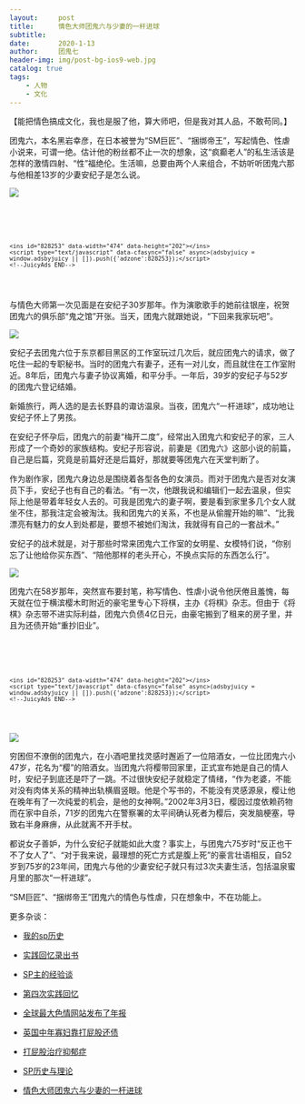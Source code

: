 ```yaml
---
layout:     post
title:      情色大师团鬼六与少妻的一杆进球
subtitle:   
date:       2020-1-13
author:     团鬼七
header-img: img/post-bg-ios9-web.jpg
catalog: true
tags:
    - 人物
    - 文化
---
```


【能把情色搞成文化，我也是服了他，算大师吧，但是我对其人品，不敢苟同。】


团鬼六，本名黑岩幸彦，在日本被誉为“SM巨匠”、“捆绑帝王”，写起情色、性虐小说来，可谓一绝。估计他的粉丝都不止一次的想象，这“疯癫老人”的私生活该是怎样的激情四射、“性”福绝伦。生活嘛，总要由两个人来组合，不妨听听团鬼六那与他相差13岁的少妻安纪子是怎么说。


![](https://cdn.steemitimages.com/DQmTLahiNcPCyzARTB6EzBzCFhScKQi3yhpysGTqL7Hm77U/image.png)

<pre><code data-trim>
<!-- JuicyAds v3.1 -->
    <script type="text/javascript" data-cfasync="false" async src="https://poweredby.jads.co/js/jads.js"></script>
    <ins id="828253" data-width="474" data-height="202"></ins>
    <script type="text/javascript" data-cfasync="false" async>(adsbyjuicy = window.adsbyjuicy || []).push({'adzone':828253});</script>
    <!--JuicyAds END-->

 </code></pre>

与情色大师第一次见面是在安纪子30岁那年。作为演歌歌手的她前往银座，祝贺团鬼六的俱乐部“鬼之馆”开张。当天，团鬼六就跟她说，“下回来我家玩吧”。

![](https://cdn.steemitimages.com/DQmdMKdGp1q91NScy9mfs7bXxHWUnc2RmWHPqoZhDjR9gx7/image.png)

安纪子去团鬼六位于东京都目黑区的工作室玩过几次后，就应团鬼六的请求，做了吃住一起的专职秘书。当时的团鬼六有妻子，还有一对儿女，而且就住在工作室附近。8年后，团鬼六与妻子协议离婚，和平分手。一年后，39岁的安纪子与52岁的团鬼六登记结婚。

新婚旅行，两人选的是去长野县的诹访温泉。当夜，团鬼六“一杆进球”，成功地让安纪子怀上了男孩。

在安纪子怀孕后，团鬼六的前妻“梅开二度”，经常出入团鬼六和安纪子的家，三人形成了一个奇妙的家族结构。安纪子形容说，前妻是《团鬼六》这部小说的前篇，自己是后篇，究竟是前篇好还是后篇好，那就要等团鬼六在天堂判断了。

作为剧作家，团鬼六身边总是围绕着各型各色的女演员。而对于团鬼六是否对女演员下手，安纪子也有自己的看法。“有一次，他跟我说和编辑们一起去温泉，但实际上他是带着年轻女人去的。可我是团鬼六的妻子啊，要是看到家里多几个女人就坐不住，那我注定会被淘汰。我和团鬼六的关系，不也是从偷腥开始的嘛”、“比我漂亮有魅力的女人到处都是，要想不被她们淘汰，我就得有自己的一套战术。”

安纪子的战术就是，对于那些时常来团鬼六工作室的女明星、女模特们说，“你别忘了让他给你买东西”、“陪他那样的老头开心，不换点实际的东西怎么行”。

![](https://cdn.steemitimages.com/DQmS8PZC4C4MURozKRvsGW9wqb3RRYSa4xzJpGk6X2ZDfeh/image.png)

团鬼六在58岁那年，突然宣布要封笔，称写情色、性虐小说令他厌倦且羞愧，每天就在位于横滨樱木町附近的豪宅里专心下将棋，主办《将棋》杂志。但由于《将棋》杂志带不进实际利益，团鬼六负债4亿日元，由豪宅搬到了租来的房子里，并且为还债开始“重抄旧业”。

<pre><code data-trim>
<!-- JuicyAds v3.1 -->
    <script type="text/javascript" data-cfasync="false" async src="https://poweredby.jads.co/js/jads.js"></script>
    <ins id="828253" data-width="474" data-height="202"></ins>
    <script type="text/javascript" data-cfasync="false" async>(adsbyjuicy = window.adsbyjuicy || []).push({'adzone':828253});</script>
    <!--JuicyAds END-->

 </code></pre>
 

![](https://cdn.steemitimages.com/DQmTGjtWXDcqhAou8s3v9JBjkcWZ8tuLPFgA9Dakus8WTGS/image.png)

穷困但不潦倒的团鬼六，在小酒吧里找灵感时邂逅了一位陪酒女，一位比团鬼六小47岁，花名为“樱”的陪酒女。当团鬼六将樱带回家里，正式宣布她是自己的情人时，安纪子到底还是吓了一跳。不过很快安纪子就稳定了情绪，“作为老婆，不能对没有肉体关系的精神出轨横眉竖眼。他是个写书的，不能没有灵感源泉，樱让他在晚年有了一次纯爱的机会，是他的女神啊。”2002年3月3日，樱因过度依赖药物而在家中自杀，71岁的团鬼六在警察署的太平间确认死者为樱后，突发脑梗塞，导致右半身麻痹，从此就离不开手杖。

都说女子善妒，为什么安纪子就能如此大度？事实上，与团鬼六75岁时“反正也干不了女人了”、“对于我来说，最理想的死亡方式是腹上死”的豪言壮语相反，自52岁到75岁的23年间，团鬼六与他的少妻安纪子就只有过3次夫妻生活，包括温泉蜜月里的那次“一杆进球”。

“SM巨匠”、“捆绑帝王”团鬼六的情色与性虐，只在想象中，不在功能上。


更多杂谈：

- [我的sp历史](http://childinside.club/2019/10/10/%E6%88%91%E7%9A%84sp%E5%8E%86%E5%8F%B2/)

- [实践回忆录出书](http://childinside.club/2020/01/15/%E5%AE%9E%E8%B7%B5%E5%9B%9E%E5%BF%86%E5%BD%95%E5%87%BA%E4%B9%A6/)

- [SP主的经验谈](http://childinside.club/2013/04/17/SP%E4%B8%BB%E7%9A%84%E7%BB%8F%E9%AA%8C%E8%B0%88/)

- [第四次实践回忆](http://childinside.club/2018/10/16/%E7%AC%AC%E5%9B%9B%E6%AC%A1%E5%AE%9E%E8%B7%B5%E5%9B%9E%E5%BF%86/)

- [全球最大色情网站发布了年报](http://childinside.club/2020/03/06/%E5%85%A8%E7%90%83%E6%9C%80%E5%A4%A7%E8%89%B2%E6%83%85%E7%BD%91%E7%AB%99%E5%8F%91%E5%B8%83%E4%BA%86%E5%B9%B4%E6%8A%A5/)

- [英国中年寡妇靠打屁股还债](http://childinside.club/2020/02/07/%E8%8B%B1%E5%9B%BD%E4%B8%AD%E5%B9%B4%E5%AF%A1%E5%A6%87/)

- [打屁股治疗抑郁症](http://childinside.club/2020/01/19/%E6%89%93%E5%B1%81%E8%82%A1%E6%B2%BB%E7%96%97%E6%8A%91%E9%83%81%E7%97%87/)

- [SP历史与理论](http://childinside.club/2019/12/31/SP%E5%8E%86%E5%8F%B2%E4%B8%8E%E7%90%86%E8%AE%BA/)

- [情色大师团鬼六与少妻的一杆进球](http://childinside.club/2020/01/13/%E6%83%85%E8%89%B2%E5%A4%A7%E5%B8%88%E5%9B%A2%E9%AC%BC%E5%85%AD%E4%B8%8E%E5%B0%91%E5%A6%BB%E7%9A%84%E4%B8%80%E6%9D%86%E8%BF%9B%E7%90%83/)

